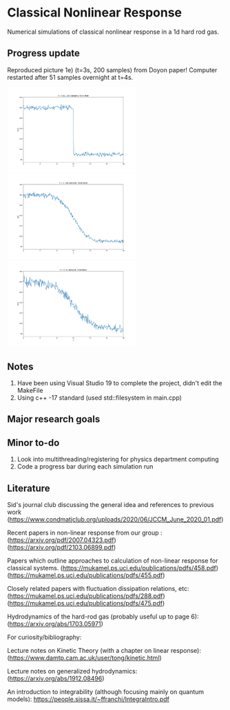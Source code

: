# Classical Nonlinear Response
Numerical simulations of classical nonlinear response in a 1d hard rod gas.

## Progress update

Reproduced picture 1e) (t=3s, 200 samples) from Doyon paper! Computer restarted after 51 samples overnight at t=4s.

<p float="left">
  <img src="https://github.com/IraPelidae/Classical-Nonlinear-Response/blob/main/Density_Plotting/t%20%3D%200.01%2C%20200%20Samples%2C%204050%20Rods.png" width = "300" />
  <img src="https://github.com/IraPelidae/Classical-Nonlinear-Response/blob/main/Density_Plotting/t%20%3D%203%2C%20200%20Samples%2C%204050%20Rods.png" width = "300" />
  <img src="https://github.com/IraPelidae/Classical-Nonlinear-Response/blob/main/Density_Plotting/t%20%3D%204%2C%2051%20Samples%2C%204050%20Rods.png" width = "300" /> 
</p>

## Notes
1. Have been using Visual Studio 19 to complete the project, didn't edit the MakeFile
2. Using c++ -17 standard (used std::filesystem in main.cpp)

## Major research goals

## Minor to-do

1. Look into multithreading/registering for physics department computing
2. Code a progress bar during each simulation run

## Literature

Sid's journal club discussing the general idea and references to previous work
(https://www.condmatjclub.org/uploads/2020/06/JCCM_June_2020_01.pdf)

Recent papers in non-linear response from our group :  
(https://arxiv.org/pdf/2007.04323.pdf)
(https://arxiv.org/pdf/2103.06899.pdf)

Papers which outline approaches to calculation of non-linear response for classical systems.
(https://mukamel.ps.uci.edu/publications/pdfs/458.pdf)
(https://mukamel.ps.uci.edu/publications/pdfs/455.pdf)

Closely related papers with fluctuation dissipation relations, etc:
(https://mukamel.ps.uci.edu/publications/pdfs/288.pdf)
(https://mukamel.ps.uci.edu/publications/pdfs/475.pdf)

Hydrodynamics of the hard-rod gas (probably useful up to page 6):
(https://arxiv.org/abs/1703.05971)

For curiosity/bibliography:

Lecture notes on Kinetic Theory (with a chapter on linear response):
(https://www.damtp.cam.ac.uk/user/tong/kinetic.html)

Lecture notes on generalized hydrodynamics:
(https://arxiv.org/abs/1912.08496)

An introduction to integrability (although focusing mainly on quantum models):
https://people.sissa.it/~ffranchi/IntegraIntro.pdf
